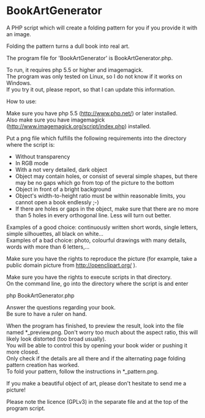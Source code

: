 BookArtGenerator
================

A PHP script which will create a folding pattern for you if you provide it with an image.

Folding the pattern turns a dull book into real art.


The program file for 'BookArtGenerator' is BookArtGenerator.php. 

To run, it requires php 5.5 or higher and imagemagick.  
The program was only tested on Linux, so I do not know if it works on Windows.  
If you try it out, please report, so that I can update this information.

How to use:

Make sure you have php 5.5 (http://www.php.net/) or later installed.   
Also make sure you have imagemagick (http://www.imagemagick.org/script/index.php) installed. 

Put a png file which fulfills the following requirements into the directory where the script is:

- Without transparency
- In RGB mode
- With a not very detailed, dark object 
- Object may contain holes, or consist of several simple shapes, but there may be no gaps which go from top of the picture to the bottom
- Object in front of a bright background
- Object's width-to-height ratio must be within reasonable limits, you cannot open a book endlessly ;-)
- If there are holes or gaps in the object, make sure that there are no more than 5 holes in every orthogonal line. Less will turn out better.

Examples of a good choice: continuously written short words, single letters, simple silhouettes, all black on white...  
Examples of a bad choice: photo, colourful drawings with many details, words with more than 6 letters,...


Make sure you have the rights to reproduce the picture (for example, take a public domain picture from http://openclipart.org/ ).

Make sure you have the rights to execute scripts in that directory.   
On the command line, go into the directory where the script is and enter
 
php BookArtGenerator.php
 
Answer the questions regarding your book.  
Be sure to have a ruler on hand. 

When the program has finished, to preview the result, look into the file named \*\_preview.png.
Don't worry too much about the aspect ratio, this will likely look distorted (too broad usually).   
You will be able to control this by opening your book wider or pushing it more closed.  
Only check if the details are all there and if the alternating page folding pattern creation has worked.  
To fold your pattern, follow the instructions in \*\_pattern.png.
 
If you make a beautiful object of art, please don't hesitate to send me a picture!

Please note the licence (GPLv3) in the separate file and at the top of the program script.
